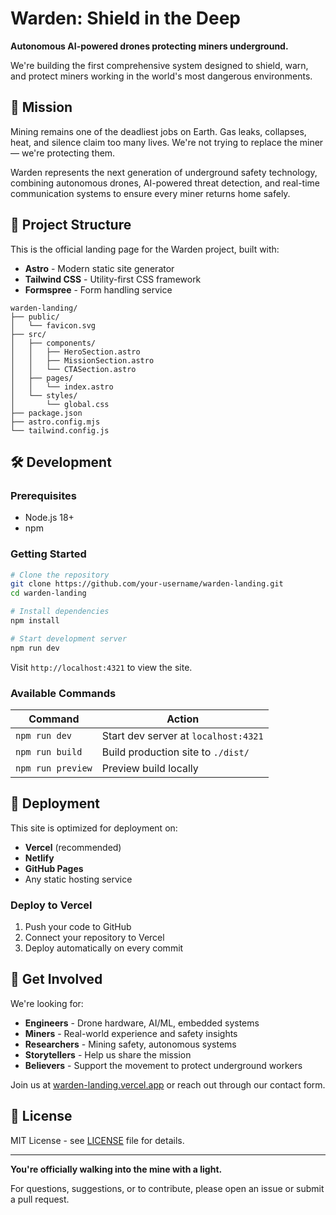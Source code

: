 # Warden: Shield in the Deep

**Autonomous AI-powered drones protecting miners underground.**

We're building the first comprehensive system designed to shield, warn, and protect miners working in the world's most dangerous environments.

## 🎯 Mission

Mining remains one of the deadliest jobs on Earth. Gas leaks, collapses, heat, and silence claim too many lives. We're not trying to replace the miner — we're protecting them.

Warden represents the next generation of underground safety technology, combining autonomous drones, AI-powered threat detection, and real-time communication systems to ensure every miner returns home safely.

## 🚀 Project Structure

This is the official landing page for the Warden project, built with:

- **Astro** - Modern static site generator
- **Tailwind CSS** - Utility-first CSS framework
- **Formspree** - Form handling service

```text
warden-landing/
├── public/
│   └── favicon.svg
├── src/
│   ├── components/
│   │   ├── HeroSection.astro
│   │   ├── MissionSection.astro
│   │   └── CTASection.astro
│   ├── pages/
│   │   └── index.astro
│   └── styles/
│       └── global.css
├── package.json
├── astro.config.mjs
└── tailwind.config.js
```

## 🛠️ Development

### Prerequisites
- Node.js 18+ 
- npm

### Getting Started

```bash
# Clone the repository
git clone https://github.com/your-username/warden-landing.git
cd warden-landing

# Install dependencies
npm install

# Start development server
npm run dev
```

Visit `http://localhost:4321` to view the site.

### Available Commands

| Command | Action |
|---------|--------|
| `npm run dev` | Start dev server at `localhost:4321` |
| `npm run build` | Build production site to `./dist/` |
| `npm run preview` | Preview build locally |

## 🚀 Deployment

This site is optimized for deployment on:
- **Vercel** (recommended)
- **Netlify**
- **GitHub Pages**
- Any static hosting service

### Deploy to Vercel

1. Push your code to GitHub
2. Connect your repository to Vercel
3. Deploy automatically on every commit

## 🤝 Get Involved

We're looking for:
- **Engineers** - Drone hardware, AI/ML, embedded systems
- **Miners** - Real-world experience and safety insights  
- **Researchers** - Mining safety, autonomous systems
- **Storytellers** - Help us share the mission
- **Believers** - Support the movement to protect underground workers

Join us at [warden-landing.vercel.app](https://warden-landing.vercel.app) or reach out through our contact form.

## 📄 License

MIT License - see [LICENSE](LICENSE) file for details.

---

**You're officially walking into the mine with a light.**

For questions, suggestions, or to contribute, please open an issue or submit a pull request.
